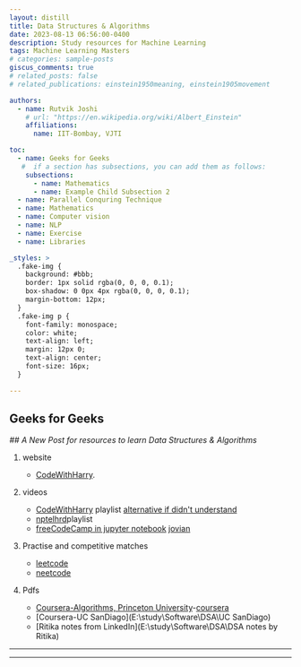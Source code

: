 ```yaml
---
layout: distill
title: Data Structures & Algorithms
date: 2023-08-13 06:56:00-0400
description: Study resources for Machine Learning
tags: Machine Learning Masters
# categories: sample-posts
giscus_comments: true
# related_posts: false
# related_publications: einstein1950meaning, einstein1905movement

authors:
  - name: Rutvik Joshi
    # url: "https://en.wikipedia.org/wiki/Albert_Einstein"
    affiliations:
      name: IIT-Bombay, VJTI

toc:
  - name: Geeks for Geeks
   #  if a section has subsections, you can add them as follows:
    subsections:
      - name: Mathematics
      - name: Example Child Subsection 2
  - name: Parallel Conquring Technique
  - name: Mathematics
  - name: Computer vision
  - name: NLP
  - name: Exercise
  - name: Libraries

_styles: >
  .fake-img {
    background: #bbb;
    border: 1px solid rgba(0, 0, 0, 0.1);
    box-shadow: 0 0px 4px rgba(0, 0, 0, 0.1);
    margin-bottom: 12px;
  }
  .fake-img p {
    font-family: monospace;
    color: white;
    text-align: left;
    margin: 12px 0;
    text-align: center;
    font-size: 16px;
  }

---
```

## Geeks for Geeks

*## A New Post for resources to learn Data Structures & Algorithms*
1. website 
    * [CodeWithHarry](https://www.codewithharry.com/videos/data-structures-and-algorithms-in-hindi-1/).
2. videos
    * [CodeWithHarry](https://www.youtube.com/watch?v=5_5oE5lgrhw&list=PLu0W_9lII9ahIappRPN0MCAgtOu3lQjQi&ab_channel=CodeWithHarry) playlist
      [alternative if didn't understand](https://www.youtube.com/watch?v=f9Aje_cN_CY&ab_channel=CampusX)
    * [nptelhrd](https://www.youtube.com/watch?v=zWg7U0OEAoE)playlist
    * [freeCodeCamp in jupyter notebook](https://www.youtube.com/watch?v=pkYVOmU3MgA&ab_channel=freeCodeCamp.org)
      [jovian](https://jovian.com/learn/data-structures-and-algorithms-in-python)

3. Practise and competitive matches
   * [leetcode](https://leetcode.com/)
   * [neetcode](https://neetcode.io/courses/dsa-for-beginners/2)
4. Pdfs
   * [Coursera-Algorithms, Princeton University](E:\study\Software\DSA\Algorithms_4th_Robert_Sedgewick,_Kevin_Wayne)-[coursera](https://www.coursera.org/lecture/algorithms-part1/quick-union-improvements-RZW72)
   * [Coursera-UC SanDiago](E:\study\Software\DSA\UC SanDiago)
   * [Ritika notes from LinkedIn](E:\study\Software\DSA\DSA notes by Ritika)


----
****
